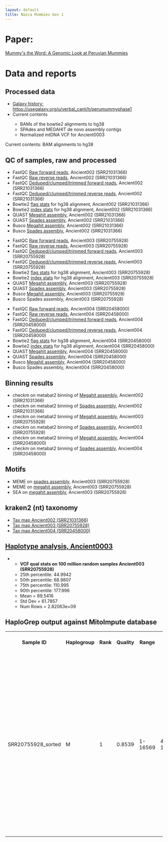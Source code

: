 ```yaml
---
layout: default
title: Nazca Mummies Gen 1
---
```


<h1>Paper:</h1>
<a href="https://docs.google.com/document/d/144WiAbqtHuk7dKSe4jtmfpH5eLwZGjfOPVV8ER9dBFQ/edit?usp=sharing">Mummy's the Word: A Genomic Look at Peruvian Mummies</a>

<h1>Data and reports</h1>

<h2>Processed data</h2>
<ul>
	<li> <a href="https://usegalaxy.org/u/verbal_cant/h/perumummyphase1">Galaxy history: https://usegalaxy.org/u/verbal_cant/h/perumummyphase1</a></li>
	<li>Current contents</li>
	<ul>
		<li>BAMs of the bowtie2 alignments to hg38</li>
		<li>SPAdes and MEGAHIT de novo assembly contigs</li>
		<li>Normalized mtDNA VCF for Ancient0003</li>
	</ul>
</ul>
<p>Current contents: BAM alignments to hg38

<h2>QC of samples, raw and processed</h2>
<ul>
	<li>FastQC <a href="SRR21031366_1_fastqc.html">Raw forward reads</a>, Ancient002 (SRR21031366)</li>
	<li>FastQC <a href="SRR21031366_2_fastqc.html">Raw reverse reads</a>, Ancient002 (SRR21031366)</li>
	<li>FastQC <a href="SRR21031366_R1_dedup_trimmed_paired_fastqc.html">Deduped/clumped/trimmed forward reads</a>, Ancient002 (SRR21031366)</li>
	<li>FastQC <a href="SRR21031366_R2_dedup_trimmed_paired_fastqc.html">Deduped/clumped/trimmed reverse reads</a>, Ancient002 (SRR21031366)</li>
	<li>Bowtie2 <a href="SRR21031366_sorted_flagstat.txt">flag stats</a> for hg38 alignment, Ancient002 (SRR21031366)</li>
	<li>Bowtie2 <a href="SRR21031366_sorted_idxstats.txt">index stats</a> for hg38 alignment, Ancient002 (SRR21031366)</li>
	<li>QUAST <a href="SRR21031366_megahit_quast/SRR21031366_megahit_QUAST_HTML_report_html.html">Megahit assembly</a>, Ancient002 (SRR21031366)</li>
	<li>QUAST <a href="SRR21031366_spades_quast/Quast_on_data_21__HTML_report_html.html">Spades assembly</a>, Ancient002 (SRR21031366)</li>
	<li>Busco <a href="SRR21031366_megahit_contigs__busco_short_summary.txt">Megahit assembly</a>, Ancient002 (SRR21031366)</li>
	<li>Busco <a href="SRR21031366_spades__busco_short_summary.txt">Spades assembly</a>, Ancient002 (SRR21031366)</li>
</ul>

<ul>
	<li>FastQC <a href="SRR20755928_1_fastqc.html">Raw forward reads</a>, Ancient003 (SRR20755928)</li>
	<li>FastQC <a href="SRR20755928_2_fastqc.html">Raw reverse reads</a>, Ancient003 (SRR20755928)</li>
	<li>FastQC <a href="SRR20755928_1_dedup_fastqc.html">Deduped/clumped/trimmed forward reads</a>, Ancient003 (SRR20755928)</li>
	<li>FastQC <a href="SRR20755928_2_dedup_fastqc.html">Deduped/clumped/trimmed reverse reads</a>, Ancient003 (SRR20755928)</li>
	<li>Bowtie2 <a href="SRR20755928_sorted_flagstat.txt">flag stats</a> for hg38 alignment, Ancient003 (SRR20755928)</li>
	<li>Bowtie2 <a href="SRR20755928_sorted_idxstats.txt">index stats</a> for hg38 alignment, Ancient003 (SRR20755928)</li>
	<li>QUAST <a href="SRR20755928_megahit_contigs__HTML_report_html.html">Megahit assembly</a>, Ancient003 (SRR20755928)</li>
	<li>QUAST <a href="Quast_on_SRR20755928_spades_contigs__HTML_report_html.html">Spades assembly</a>, Ancient003 (SRR20755928)</li>
	<li>Busco <a href="SRR20755928_megahit_contigs__busco_short_summary.txt">Megahit assembly</a>, Ancient003 (SRR20755928)</li>
	<li>Busco Spades assembly, Ancient003 (SRR20755928)</li>
</ul>

<ul>
	<li>FastQC <a href="SRR20458000_1_fastqc.html">Raw forward reads</a>, Ancient004 (SRR20458000)</li>
	<li>FastQC <a href="SRR20458000_2_fastqc.html">Raw reverse reads</a>, Ancient004 (SRR20458000)</li>
	<li>FastQC <a href="SRR20458000_1_dedup_trimmed_paired_fastqc.html">Deduped/clumped/trimmed forward reads</a>, Ancient004 (SRR20458000)</li>
	<li>FastQC <a href="SRR20458000_1_dedup_trimmed_paired_fastqc.html">Deduped/clumped/trimmed reverse reads</a>, Ancient004 (SRR20458000)</li>
	<li>Bowtie2 <a href="SRR20458000_sorted_flagstat.txt">flag stats</a> for hg38 alignment, Ancient004 (SRR20458000)</li>
	<li>Bowtie2 <a href="SRR20458000_sorted_idxstats.txt">index stats</a> for hg38 alignment, Ancient004 (SRR20458000)</li>
	<li>QUAST <a href="SRR20458000_megahit_contigs__HTML_report_html.html">Megahit assembly</a>, Ancient004 (SRR20458000)</li>
	<li>QUAST <a href="SRR20458000_spades_contigs__HTML_report/Quast_on_SRR20458000_spades_contigs__HTML_report_html.html">Spades assembly</a>, Ancient004 (SRR20458000)</li>
	<li>Busco <a href="SRR20458000_megahit_contigs__busco_short_summary.txt">Megahit assembly</a>, Ancient004 (SRR20458000)</li>
	<li>Busco Spades assembly, Ancient004 (SRR20458000)</li>

</ul>

<h2>Binning results</h2>
<ul>
	<li>checkm on metabat2 binning of <a href="SRR21031366_megahit_metabat2_checkm.txt">Megahit assembly</a>, Ancient002 (SRR21031366)</li>
	<li>checkm on metabat2 binning of <a href="SRR21031366_spades_metabat2_checkm.txt">Spades assembly</a>, Ancient002 (SRR21031366)</li>
	<li>checkm on metabat2 binning of <a href="SRR20758928_megahit_metabat2_checkm.txt">Megahit assembly</a>, Ancient003 (SRR20755928)</li>
	<li>checkm on metabat2 binning of <a href="SRR20758928_spades_metabat2_checkm.txt">Spades assembly</a>, Ancient003 (SRR20755928)</li>
	<li>checkm on metabat2 binning of <a href="SRR20458000_megahit_metabat2_checkm.txt">Megahit assembly</a>, Ancient004 (SRR20458000)</li>
	<li>checkm on metabat2 binning of <a href="SRR20458000_spades_metabat2_checkm.txt">Spades assembly</a>, Ancient004 (SRR20458000)</li>
</ul>

<h2>Motifs</h2>
<ul>
	<li>MEME on <a href="SRR20755928_spades_meme_out/meme.html">spades assembly</a>, Ancient003 (SRR20755928)</li>
	<li>MEME on <a href="SRR20755928_megahit_meme_out/meme.html">megahit assembly</a>, Ancient003 (SRR20755928)</li>
	<li>SEA on <a href="SRR20755928_megahit_sea_out/sea.html">megahit assembly</a>, Ancient003 (SRR20755928)</li>
</ul>


<h2>kraken2 (nt) taxonomy</h2>
<ul>
	<li><a href="SRR21031366_krona.html">Tax map Ancient002 (SRR21031366)</a></li>
	<li><a href="SRR20755928_krona.html">Tax map Ancient003 (SRR20755928)</a></li>
	<li><a href="SRR20458000_krona.html">Tax map Ancient004 (SRR20458000)</a></li>
</ul>

<h2><a target="_new" href="https://github.com/VerbalCant/peru_mummy_pipeline/blob/main/haplotype_analysis_workflow.sh">Haplotype analysis, Ancient0003</a></h2>
<ul>
	<li>
		<ul>
			<li><strong>VCF qual stats on 100 million random samples Ancient003 (SRR20755928)</strong></li>
			<li>25th percentile: 44.9942</li>
			<li>50th percentile: 68.9807</li>
			<li>75th percentile: 110.995</li>
			<li>90th percentile: 177.996</li>
			<li>Mean = 89.5416</li>
			<li>Std Dev = 61.7857</li>
			<li>Num Rows = 2.82063e+09</li>
		</ul>
	</li>
</ul>

<h2>HaploGrep output against MitoImpute database</h2>
<table>
  <tr>
    <th>Sample ID</th>
    <th>Haplogroup</th>
    <th>Rank</th>
    <th>Quality</th>
    <th>Range</th>
    <th>Not Found Polys</th>
    <th>Found Polys</th>
    <th>Remaining Polys</th>
    <th>AAC In Remainings</th>
    <th>Input Sample</th>
  </tr>
  <tr>
    <td>SRR20755928_sorted</td>
    <td>M</td>
    <td>1</td>
    <td>0.8539</td>
    <td>1-16569</td>
    <td>4769G 10398G</td>
    <td>73G 263G 489C 750G 1438G 2706G 7028T 8701G 8860G 9540C 10400T 10873C 11719A 12705T 14766T 14783C 15043A 15301A 15326G 16223T</td>
    <td>152C (localPrivateMutation) 225A (localPrivateMutation) 3714G (localPrivateMutation) 12354C (localPrivateMutation) 15691G (localPrivateMutation) 16129A (localPrivateMutation) 16209C (localPrivateMutation) 16272G (localPrivateMutation) 16519C (hotspot)</td>
    <td></td>
    <td>73G 152C 225A 263G 489C 750G 1438G 2706G 3714G 7028T 8701G 8860G 9540C 10400T 10873C 11719A 12354C 12705T 14766T 14783C 15043A 15301A 15326G 15691G 16129A 16209C 16223T 16272G 16519C</td>
  </tr>
</table>

